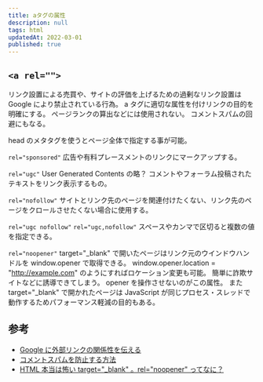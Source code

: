 ```yaml
---
title: aタグの属性
description: null
tags: html
updatedAt: 2022-03-01
published: true
---
```


## `<a rel="">`

リンク設置による売買や、サイトの評価を上げるための過剰なリンク設置は Google により禁止されている行為。
a タグに適切な属性を付けリンクの目的を明確にする。
ページランクの算出などには使用されない。
コメントスパムの回避にもなる。

head のメタタグを使うとページ全体で指定する事が可能。

`rel="sponsored"`
広告や有料プレースメントのリンクにマークアップする。

`rel="ugc"`
User Generated Contents の略？
コメントやフォーラム投稿されたテキストをリンク表示するもの。

`rel="nofollow"`
サイトとリンク先のページを関連付けたくない、リンク先のページをクロールさせたくない場合に使用する。

`rel="ugc nofollow"` `rel="ugc,nofollow"`
スペースやカンマで区切ると複数の値を指定できる。

`rel="noopener"`
target="_blank" で開いたページはリンク元のウインドウハンドルを window.opener で取得できる。
window.opener.location = "http://example.com" のようにすればロケーション変更も可能。
簡単に詐欺サイトなどに誘導できてしまう。
opener を操作させないのがこの属性。
また target="_blank" で開かれたページは JavaScript が同じプロセス・スレッドで動作するためパフォーマンス軽減の目的もある。

## 参考

- [Google に外部リンクの関係性を伝える](https://developers.google.com/search/docs/advanced/guidelines/qualify-outbound-links?hl=ja)
- [コメントスパムを防止する方法](https://developers.google.com/search/docs/advanced/guidelines/prevent-comment-spam?hl=ja)
- [HTML 本当は怖い target="\_blank" 。rel="noopener" ってなに？](https://chaika.hatenablog.com/entry/2018/12/06/110000)
